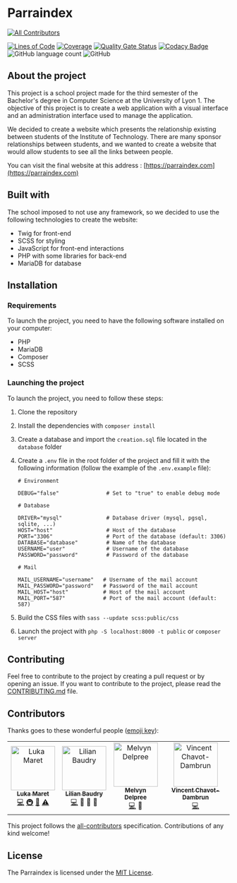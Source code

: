 # Parraindex

<!-- ALL-CONTRIBUTORS-BADGE:START - Do not remove or modify this section -->
[![All Contributors](https://img.shields.io/badge/all_contributors-4-orange.svg?style=flat-square)](#contributors)
<!-- ALL-CONTRIBUTORS-BADGE:END -->

[![Lines of Code](https://sonarcloud.io/api/project_badges/measure?project=LukaMrt_Parraindex&metric=ncloc)](https://sonarcloud.io/summary/new_code?id=LukaMrt_Parraindex)
[![Coverage](https://sonarcloud.io/api/project_badges/measure?project=LukaMrt_Parraindex&metric=coverage)](https://sonarcloud.io/summary/new_code?id=LukaMrt_Parraindex)
[![Quality Gate Status](https://sonarcloud.io/api/project_badges/measure?project=LukaMrt_Parraindex&metric=alert_status)](https://sonarcloud.io/summary/new_code?id=LukaMrt_Parraindex)
[![Codacy Badge](https://app.codacy.com/project/badge/Grade/260c12aab9b34cdf82ffe5996e1391ae)](https://www.codacy.com/gh/LukaMrt/Parraindex/dashboard?utm_source=github.com&amp;utm_medium=referral&amp;utm_content=LukaMrt/Parraindex&amp;utm_campaign=Badge_Grade)
![GitHub language count](https://img.shields.io/github/languages/count/lukamrt/parraindex)
![GitHub](https://img.shields.io/github/license/lukamrt/parraindex)

## About the project

This project is a school project made for the third semester of the Bachelor's degree in Computer Science at the
University of Lyon 1. The objective of this project is to create a web application with a visual interface and
an administration interface used to manage the application.

We decided to create a website which presents the relationship existing between students of the Institute of
Technology. There are many sponsor relationships between students, and we wanted to create a website that would
allow students to see all the links between people.

You can visit the final website at this address : [https://parraindex.com](https://parraindex.com)

## Built with

The school imposed to not use any framework, so we decided to use the following technologies to create the website:

* Twig for front-end
* SCSS for styling
* JavaScript for front-end interactions
* PHP with some libraries for back-end
* MariaDB for database

## Installation

### Requirements

To launch the project, you need to have the following software installed on your computer:

* PHP
* MariaDB
* Composer
* SCSS

### Launching the project

To launch the project, you need to follow these steps:

1. Clone the repository
2. Install the dependencies with `composer install`
3. Create a database and import the `creation.sql` file located in the `database` folder
4. Create a `.env` file in the root folder of the project and fill it with the following information (follow the
   example of the `.env.example` file):

    ```properties
    # Environment
    
    DEBUG="false"               # Set to "true" to enable debug mode
    
    # Database
    
    DRIVER="mysql"              # Database driver (mysql, pgsql, sqlite, ...)
    HOST="host"                 # Host of the database
    PORT="3306"                 # Port of the database (default: 3306)
    DATABASE="database"         # Name of the database
    USERNAME="user"             # Username of the database
    PASSWORD="password"         # Password of the database
    
    # Mail
    
    MAIL_USERNAME="username"   # Username of the mail account
    MAIL_PASSWORD="password"   # Password of the mail account
    MAIL_HOST="host"           # Host of the mail account
    MAIL_PORT="587"            # Port of the mail account (default: 587)
    ```

5. Build the CSS files with `sass --update scss:public/css`
6. Launch the project with `php -S localhost:8000 -t public` or `composer server`

## Contributing

Feel free to contribute to the project by creating a pull request or by opening an issue. If you want to contribute
to the project, please read the [CONTRIBUTING.md](CONTRIBUTING.md) file.

## Contributors

Thanks goes to these wonderful people ([emoji key](https://allcontributors.org/docs/en/emoji-key)):

<!-- ALL-CONTRIBUTORS-LIST:START - Do not remove or modify this section -->
<!-- prettier-ignore-start -->
<!-- markdownlint-disable -->
<table>
  <tbody>
    <tr>
      <td align="center"><a href="https://lukamaret.com"><img src="https://avatars.githubusercontent.com/u/48085295?v=4?s=100" width="100px;" alt="Luka Maret"/><br /><sub><b>Luka Maret</b></sub></a><br /><a href="https://github.com/LukaMrt/Parraindex/commits?author=LukaMrt" title="Code">💻</a> <a href="#infra-LukaMrt" title="Infrastructure (Hosting, Build-Tools, etc)">🚇</a> <a href="#projectManagement-LukaMrt" title="Project Management">📆</a> <a href="https://github.com/LukaMrt/Parraindex/commits?author=LukaMrt" title="Tests">⚠️</a></td>
      <td align="center"><a href="https://irophin.github.io/CV-Web/"><img src="https://avatars.githubusercontent.com/u/62310861?v=4?s=100" width="100px;" alt="Lilian Baudry"/><br /><sub><b>Lilian Baudry</b></sub></a><br /><a href="https://github.com/LukaMrt/Parraindex/commits?author=Irophin" title="Code">💻</a> <a title="Review">👀</a> <a title="Ideas">🤔</a> <a title="Design">🎨</a>
      <td align="center"><a href="https://github.com/Melvyn27"><img src="https://avatars.githubusercontent.com/u/93776074?v=4?s=100" width="100px;" alt="Melvyn Delpree"/><br /><sub><b>Melvyn Delpree</b></sub></a><br /><a href="https://github.com/LukaMrt/Parraindex/commits?author=Melvyn27" title="Code">💻</a> <a title="Design">🎨</a>
      <td align="center"><a href="https://github.com/415K7467"><img src="https://avatars.githubusercontent.com/u/93972726?v=4?s=100" width="100px;" alt="Vincent Chavot-Dambrun"/><br /><sub><b>Vincent Chavot-Dambrun</b></sub></a><br /><a href="https://github.com/LukaMrt/Parraindex/commits?author=415K7467" title="Code">💻</a>
    </tr>
  </tbody>
</table>

<!-- markdownlint-restore -->
<!-- prettier-ignore-end -->

<!-- ALL-CONTRIBUTORS-LIST:END -->

This project follows the [all-contributors](https://github.com/all-contributors/all-contributors) specification.
Contributions of any kind welcome!

## License

The Parraindex is licensed under the [MIT License](LICENSE).
